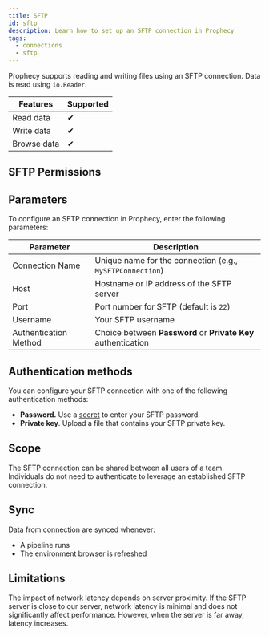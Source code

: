 ```yaml
---
title: SFTP
id: sftp
description: Learn how to set up an SFTP connection in Prophecy
tags:
  - connections
  - sftp
---
```


Prophecy supports reading and writing files using an SFTP connection. Data is read using `io.Reader`.

| Features    | Supported |
| ----------- | --------- |
| Read data   | ✔         |
| Write data  | ✔         |
| Browse data | ✔         |

## SFTP Permissions

## Parameters

To configure an SFTP connection in Prophecy, enter the following parameters:

| Parameter             | Description                                                   |
| --------------------- | ------------------------------------------------------------- |
| Connection Name       | Unique name for the connection (e.g., `MySFTPConnection`)     |
| Host                  | Hostname or IP address of the SFTP server                     |
| Port                  | Port number for SFTP (default is `22`)                        |
| Username              | Your SFTP username                                            |
| Authentication Method | Choice between **Password** or **Private Key** authentication |

## Authentication methods

You can configure your SFTP connection with one of the following authentication methods:

- **Password.** Use a [secret](docs/administration/secrets/secrets.md) to enter your SFTP password.
- **Private key**. Upload a file that contains your SFTP private key.

## Scope

The SFTP connection can be shared between all users of a team. Individuals do not need to authenticate to leverage an established SFTP connection.

## Sync

Data from connection are synced whenever:

- A pipeline runs
- The environment browser is refreshed

## Limitations

The impact of network latency depends on server proximity. If the SFTP server is close to our server, network latency is minimal and does not significantly affect performance. However, when the server is far away, latency increases.
